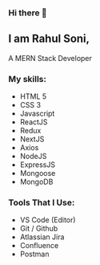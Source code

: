 ### Hi there 👋

## I am **Rahul Soni**,

A MERN Stack Developer

### My skills:

- HTML 5
- CSS 3
- Javascript
- ReactJS
- Redux
- NextJS
- Axios
- NodeJS
- ExpressJS
- Mongoose
- MongoDB

### Tools That I Use:

- VS Code (Editor)
- Git / Github
- Atlassian Jira
- Confluence
- Postman
